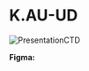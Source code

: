 # K.AU-UD

![PresentationCTD](https://github.com/user-attachments/assets/0fc7b6c4-6d20-461f-a21b-3d0b0a4cc792)

**Figma:** 
